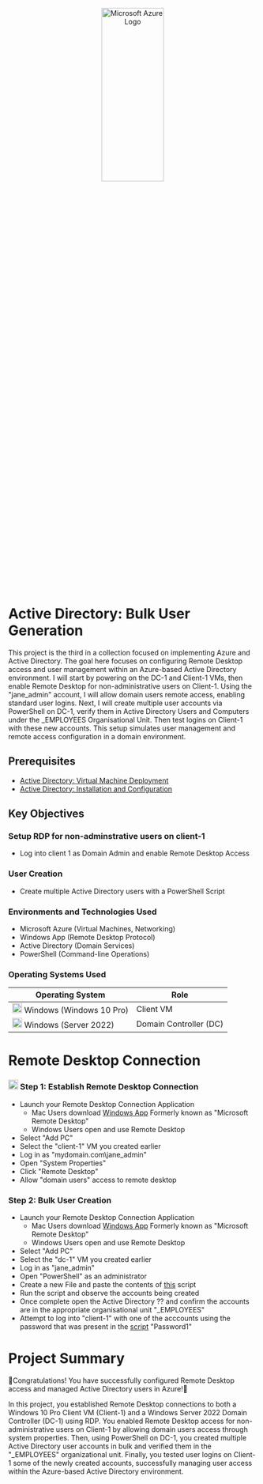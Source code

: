 <p align="center">
<img src="https://github.com/user-attachments/assets/ea8315b8-28f8-4d0a-a370-917bdc1c56f3" height="30%" width="50%" alt="Microsoft Azure Logo"/>
</p>

<h1>Active Directory: Bulk User Generation</h1>

<p> 
This project is the third in a collection focused on implementing Azure and Active Directory. The goal here focuses on configuring Remote Desktop access and user management within an Azure-based Active Directory environment. 
I will start by powering on the DC-1 and Client-1 VMs, then enable Remote Desktop for non-administrative users on Client-1. 
Using the "jane_admin" account, I will allow domain users remote access, enabling standard user logins. 
Next, I will create multiple user accounts via PowerShell on DC-1, verify them in Active Directory Users and Computers under the _EMPLOYEES Organisational Unit. 
Then test logins on Client-1 with these new accounts. This setup simulates user management and remote access configuration in a domain environment.
</p>

<h2>Prerequisites</h2>

- <a href="https://github.com/itsrubenclarke/active-directory-vm-deployment"> Active Directory: Virtual Machine Deployment </a>
- <a href="https://github.com/itsrubenclarke/ad-install-and-config"> Active Directory: Installation and Configuration </a>

<h2>Key Objectives</h2>

<p>
  <h3>Setup RDP for non-adminstrative users on client-1</h3>
  
  -  Log into client 1 as Domain Admin and enable Remote Desktop Access 
</p>

<p>
  <h3>User Creation</h3>
  
  -  Create multiple Active Directory users with a PowerShell Script
</p>

<h3>Environments and Technologies Used</h3>

- Microsoft Azure (Virtual Machines, Networking)
- Windows App (Remote Desktop Protocol)
- Active Directory (Domain Services)
- PowerShell (Command-line Operations)

<p>
  <h3>Operating Systems Used</h3>
</p>

| **Operating System**        | **Role**               
|----------------------------|------------------------|
| <img alt= "windows logo" src="https://i.imgur.com/KcrV0u6.png" width="20"> Windows (Windows 10 Pro) | Client VM |
| <img alt= "Windows logo" src="https://i.imgur.com/KcrV0u6.png" width="20"> Windows (Server 2022) | Domain Controller (DC)             |



<h1>Remote Desktop Connection</h1>


<h3><img alt= "RDP logo" src="https://github.com/user-attachments/assets/4aaa5d6e-ce8b-481f-a8da-57edc9a2917e" width="20"> Step 1: Establish Remote Desktop Connection</h3>

- Launch your Remote Desktop Connection Application
    - Mac Users download <a href="https://apps.apple.com/us/app/windows-app/id1295203466?mt=12" target="_blank" rel="noopener noreferrer">Windows App</a> Formerly known as "Microsoft Remote Desktop"
    - Windows Users open and use Remote Desktop
- Select "Add PC"
- Select the "client-1" VM you created earlier
- Log in as "mydomain.com\jane_admin"
- Open "System Properties"
- Click "Remote Desktop"
- Allow "domain users" access to remote desktop

<h3>Step 2: Bulk User Creation</h3>

- Launch your Remote Desktop Connection Application
    - Mac Users download <a href="https://apps.apple.com/us/app/windows-app/id1295203466?mt=12" target="_blank" rel="noopener noreferrer">Windows App</a> Formerly known as "Microsoft Remote Desktop"
    - Windows Users open and use Remote Desktop
- Select "Add PC"
- Select the "dc-1" VM you created earlier
- Log in as "jane_admin"
- Open "PowerShell" as an administrator
- Create a new File and paste the contents of <a href="https://github.com/itsrubenclarke/AD-PS/blob/main/Generate-Names-Create-Users.ps1">this</a> script
- Run the script and observe the accounts being created
- Once complete open the Active Directory ?? and confirm the accounts are in the appropriate organisational unit "_EMPLOYEES"
- Attempt to log into "client-1" with one of the acccounts using the password that was present in the <a href="https://github.com/itsrubenclarke/AD-PS/blob/main/Generate-Names-Create-Users.ps1">script</a> "Password1"


<h1>Project Summary</h1></p>

🎉Congratulations! You have successfully configured Remote Desktop access and managed Active Directory users in Azure!🎉

In this project, you established Remote Desktop connections to both a Windows 10 Pro Client VM (Client-1) and a Windows Server 2022 Domain Controller (DC-1) using RDP. You enabled Remote Desktop access for non-administrative users on Client-1 by allowing domain users access through system properties. Then, using PowerShell on DC-1, you created multiple Active Directory user accounts in bulk and verified them in the "_EMPLOYEES" organizational unit. Finally, you tested user logins on Client-1 some of the newly created accounts, successfully managing user access within the Azure-based Active Directory environment.

  

